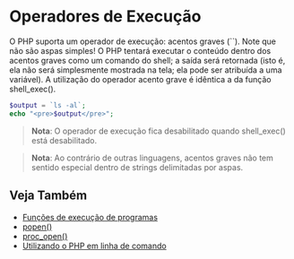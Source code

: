 # Operadores de Execução

O PHP suporta um operador de execução: acentos graves (``). Note que não são aspas simples! O PHP tentará executar o conteúdo dentro dos acentos graves como um comando do shell; a saída será retornada (isto é, ela não será simplesmente mostrada na tela; ela pode ser atribuída a uma variável). A utilização do operador acento grave é idêntica a da função shell_exec().

```php
$output = `ls -al`;
echo "<pre>$output</pre>";
```

> **Nota**: O operador de execução fica desabilitado quando shell_exec() está desabilitado.

> **Nota**: Ao contrário de outras linguagens, acentos graves não tem sentido especial dentro de strings delimitadas por aspas.

## Veja Também

* [Funções de execução de programas](https://www.php.net/manual/pt_BR/ref.exec.php)
* [popen()](https://www.php.net/manual/pt_BR/function.popen.php)
* [proc_open()](https://www.php.net/manual/pt_BR/function.proc-open.php)
* [Utilizando o PHP em linha de comando](https://www.php.net/manual/pt_BR/features.commandline.php)